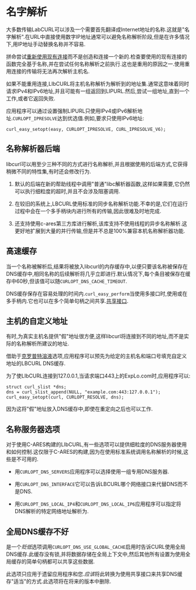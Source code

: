 
# 名字解析

大多数传输LabCURL可以涉及一个需要首先翻译成Internet地址的名称.这就是"名字解析".在URL中直接使用数字IP地址通常可以避免名称解析阶段,但是在许多情况下,用IP地址手动替换名称并不容易.

拼命尝试[重新使用现有连接](libcurl-connectionreuse.md)而不是创造和连接一个新的.检查要使用的现有连接的函数完全基于名称,并在尝试任何名称解析之前执行.这也是重用的原因之一.使用重用连接的传输将无法再次解析主机名.

如果不能重用连接,LIbCURL将主机名称解析为解析到的地址集.通常这意味着同时请求IPv4和IPv6地址,并且可能有一组返回到LIPURL.然后,尝试一组地址,直到一个工作,或者它返回失败.

应用程序可以通过设置强制LIPURL只使用IPv4或IPv6解析地址.`CURLOPT_IPRESOLVE`达到优选值.例如,要求只使用IPv6地址:

```
curl_easy_setopt(easy, CURLOPT_IPRESOLVE, CURL_IPRESOLVE_V6);
```

## 名称解析器后端

libcurl可以用至少三种不同的方式进行名称解析,并且根据使用的后端方式,它获得稍微不同的特性集,有时还会修改行为.

1.  默认的后端在新的帮助线程中调用"普通"libc解析器函数,这样如果需要,它仍然可以执行细粒度的超时,并且不会涉及阻塞调用.

2.  在较旧的系统上,LBCURL使用标准的同步名称解析功能.不幸的是,它们在运行过程中会在一个多手柄块内进行所有的传输,因此很难及时地完成.

3.  还支持使用c-ares第三方库进行解析,该库支持不使用线程的异步名称解析.这更好地扩展到大量的并行传输,但是并不总是100%兼容本机名称解析器功能.

## 高速缓存

当一个名称被解析后,结果将被放入libcurl的内存缓存中,以便只要该名称被保存在DNS缓存中,相同名称的后续解析将几乎立即进行.默认情况下,每个条目被保存在缓存中60秒,但该值可以随`CURLOPT_DNS_CACHE_TIMEOUT`.

DNS缓存保存在容易处理的时间内.`curl_easy_perform`当使用多接口时,使用或在多手柄内.它也可以在多个简单句柄之间共享.[共享接口](libcurl-sharing.md).

## 主机的自定义地址

有时,为真实主机名提供"假"地址很方便,这样libcurl将连接到不同的地址,而不是实际的名称解析所建议的地址.

借助于[克罗普特溶液](https://curl.haxx.se/libcurl/c/CURLOPT_RESOLVE.html)选项,应用程序可以预先为给定的主机名和端口号填充自定义地址的LBCURL DNS缓存.

为了使LIbCURL连接到127.0.0.1,当请求端口443上的ExpLo.com时,应用程序可以:

```
struct curl_slist *dns;
dns = curl_slist_append(NULL, "example.com:443:127.0.0.1");
curl_easy_setopt(curl, CURLOPT_RESOLVE, dns);
```

因为这将"假"地址放入DNS缓存中,即使在重定向之后也可以工作.

## 名称服务器选项

对于使用C-ARES构建的LIbCURL,有一些选项可以提供细粒度的DNS服务器使用和如何控制.这仅限于C-ARES的构建,因为在使用标准系统调用名称解析的时候,这些是不可用的.

-   用`CURLOPT_DNS_SERVERS`应用程序可以选择使用一组专用DNS服务器.

-   用`CURLOPT_DNS_INTERFACE`它可以告诉LBCURL哪个网络接口来代替DNS而不是DNS.

-   用`CURLOPT_DNS_LOCAL_IP4`和`CURLOPT_DNS_LOCAL_IP6`应用程序可以指定将DNS解析的特定网络地址解析为.

## 全局DNS缓存不好

是一个*贬低*选项调用`CURLOPT_DNS_USE_GLOBAL_CACHE`启用时告诉CURL使用全局DNS缓存.此缓存没有锁,并将数据存储在全局上下文中,然后其他所有设置为使用全局缓存的简单句柄都可以共享这些数据.

此选项只应用于遗留应用程序和您.*应该*将此转换为使用共享接口来共享DNS缓存"适当"的方式.此选项将在将来的版本中删除.
